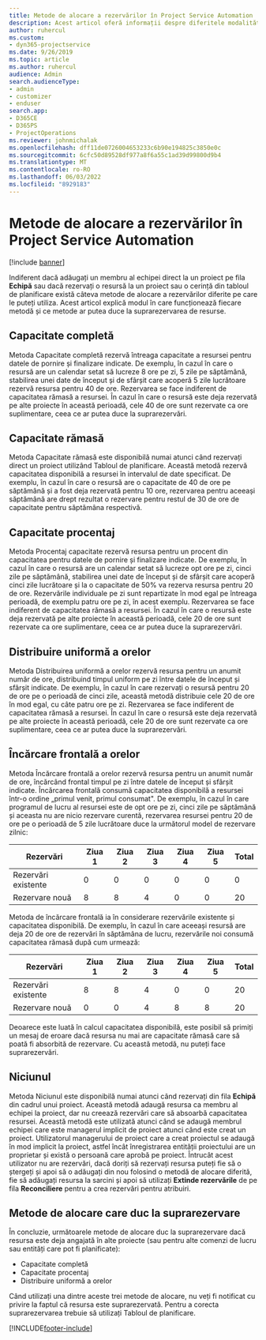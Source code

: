 ```yaml
---
title: Metode de alocare a rezervărilor în Project Service Automation
description: Acest articol oferă informații despre diferitele modalități prin care puteți rezerva alocări.
author: ruhercul
ms.custom:
- dyn365-projectservice
ms.date: 9/26/2019
ms.topic: article
ms.author: ruhercul
audience: Admin
search.audienceType:
- admin
- customizer
- enduser
search.app:
- D365CE
- D365PS
- ProjectOperations
ms.reviewer: johnmichalak
ms.openlocfilehash: dff11de0726004653233c6b90e194825c3850e0c
ms.sourcegitcommit: 6cfc50d89528df977a8f6a55c1ad39d99800d9b4
ms.translationtype: MT
ms.contentlocale: ro-RO
ms.lasthandoff: 06/03/2022
ms.locfileid: "8929183"
---
```

# <a name="booking-allocation-methods-in-project-service-automation"></a>Metode de alocare a rezervărilor în Project Service Automation

[!include [banner](../includes/psa-now-project-operations.md)]

Indiferent dacă adăugați un membru al echipei direct la un proiect pe fila **Echipă** sau dacă rezervați o resursă la un proiect sau o cerință din tabloul de planificare există câteva metode de alocare a rezervărilor diferite pe care le puteți utiliza. Acest articol explică modul în care funcționează fiecare metodă și ce metode ar putea duce la suprarezervarea de resurse.

## <a name="full-capacity"></a>Capacitate completă 
Metoda Capacitate completă rezervă întreaga capacitate a resursei pentru datele de pornire și finalizare indicate. De exemplu, în cazul în care o resursă are un calendar setat să lucreze 8 ore pe zi, 5 zile pe săptămână, stabilirea unei date de început și de sfârșit care acoperă 5 zile lucrătoare rezervă resursa pentru 40 de ore. Rezervarea se face indiferent de capacitatea rămasă a resursei. În cazul în care o resursă este deja rezervată pe alte proiecte în această perioadă, cele 40 de ore sunt rezervate ca ore suplimentare, ceea ce ar putea duce la suprarezervări.

## <a name="remaining-capacity"></a>Capacitate rămasă
Metoda Capacitate rămasă este disponibilă numai atunci când rezervați direct un proiect utilizând Tabloul de planificare. Această metodă rezervă capacitatea disponibilă a resursei în intervalul de date specificat. De exemplu, în cazul în care o resursă are o capacitate de 40 de ore pe săptămână și a fost deja rezervată pentru 10 ore, rezervarea pentru aceeași săptămână are drept rezultat o rezervare pentru restul de 30 de ore de capacitate pentru săptămâna respectivă.

## <a name="percentage-capacity"></a>Capacitate procentaj
Metoda Procentaj capacitate rezervă resursa pentru un procent din capacitatea pentru datele de pornire și finalizare indicate. De exemplu, în cazul în care o resursă are un calendar setat să lucreze opt ore pe zi, cinci zile pe săptămână, stabilirea unei date de început și de sfârșit care acoperă cinci zile lucrătoare și la o capacitate de 50% va rezerva resursa pentru 20 de ore. Rezervările individuale pe zi sunt repartizate în mod egal pe întreaga perioadă, de exemplu patru ore pe zi, în acest exemplu. Rezervarea se face indiferent de capacitatea rămasă a resursei. În cazul în care o resursă este deja rezervată pe alte proiecte în această perioadă, cele 20 de ore sunt rezervate ca ore suplimentare, ceea ce ar putea duce la suprarezervări.

## <a name="evenly-distribute-hours"></a>Distribuire uniformă a orelor
Metoda Distribuirea uniformă a orelor rezervă resursa pentru un anumit număr de ore, distribuind timpul uniform pe zi între datele de început și sfârșit indicate. De exemplu, în cazul în care rezervați o resursă pentru 20 de ore pe o perioadă de cinci zile, această metodă distribuie cele 20 de ore în mod egal, cu câte patru ore pe zi. Rezervarea se face indiferent de capacitatea rămasă a resursei. În cazul în care o resursă este deja rezervată pe alte proiecte în această perioadă, cele 20 de ore sunt rezervate ca ore suplimentare, ceea ce ar putea duce la suprarezervări.

## <a name="front-load-hours"></a>Încărcare frontală a orelor
Metoda Încărcare frontală a orelor rezervă resursa pentru un anumit număr de ore, încărcând frontal timpul pe zi între datele de început și sfârșit indicate. Încărcarea frontală consumă capacitatea disponibilă a resursei într-o ordine „primul venit, primul consumat". De exemplu, în cazul în care programul de lucru al resursei este de opt ore pe zi, cinci zile pe săptămână și aceasta nu are nicio rezervare curentă, rezervarea resursei pentru 20 de ore pe o perioadă de 5 zile lucrătoare duce la următorul model de rezervare zilnic: 

|         Rezervări          |    Ziua 1    |    Ziua 2    |    Ziua 3    |    Ziua 4    |    Ziua 5    |    Total    |
|---------------------------|-------------|-------------|-------------|-------------|-------------|-------------|
|    Rezervări existente    |    0        |    0        |    0        |    0        |    0        |    0        |
|    Rezervare nouă          |    8        |    8        |    4        |    0        |    0        |    20       |

Metoda de încărcare frontală ia în considerare rezervările existente și capacitatea disponibilă. De exemplu, în cazul în care aceeași resursă are deja 20 de ore de rezervări în săptămâna de lucru, rezervările noi consumă capacitatea rămasă după cum urmează:

|   Rezervări          | Ziua 1 | Ziua 2 | Ziua 3 | Ziua 4 | Ziua 5 | Total |
|---------------------|-------|-------|-------|-------|-------|-------|
| Rezervări existente | 8     | 8     | 4     | 0     | 0     | 20    |
| Rezervare nouă       | 0     | 0     | 4     | 8     | 8     | 20    |

Deoarece este luată în calcul capacitatea disponibilă, este posibil să primiți un mesaj de eroare dacă resursa nu mai are capacitate rămasă care să poată fi absorbită de rezervare. Cu această metodă, nu puteți face suprarezervări.

## <a name="none"></a>Niciunul
Metoda Niciunul este disponibilă numai atunci când rezervați din fila **Echipă** din cadrul unui proiect. Această metodă adaugă resursa ca membru al echipei la proiect, dar nu creează rezervări care să absoarbă capacitatea resursei. Această metodă este utilizată atunci când se adaugă membrul echipei care este managerul implicit de proiect atunci când este creat un proiect. Utilizatorul managerului de proiect care a creat proiectul se adaugă în mod implicit la proiect, astfel încât înregistrarea entității proiectului are un proprietar și există o persoană care aprobă pe proiect. Întrucât acest utilizator nu are rezervări, dacă doriți să rezervați resursa puteți fie să o ștergeți și apoi să o adăugați din nou folosind o metodă de alocare diferită, fie să adăugați resursa la sarcini și apoi să utilizați **Extinde rezervările** de pe fila **Reconciliere** pentru a crea rezervări pentru atribuiri.

## <a name="allocation-methods-that-lead-to-overbooking"></a>Metode de alocare care duc la suprarezervare
În concluzie, următoarele metode de alocare duc la suprarezervare dacă resursa este deja angajată în alte proiecte (sau pentru alte comenzi de lucru sau entități care pot fi planificate):

- Capacitate completă
- Capacitate procentaj
- Distribuire uniformă a orelor

Când utilizați una dintre aceste trei metode de alocare, nu veți fi notificat cu privire la faptul că resursa este suprarezervată. Pentru a corecta suprarezervarea trebuie să utilizați Tabloul de planificare.


[!INCLUDE[footer-include](../includes/footer-banner.md)]
